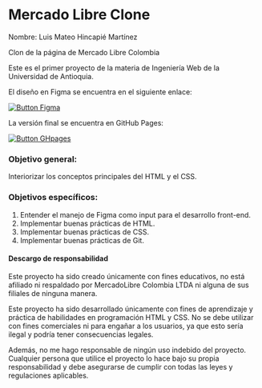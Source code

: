 # Mercado Libre Clone

Nombre: Luis Mateo Hincapié Martínez

Clon de la página de Mercado Libre Colombia

Este es el primer proyecto de la materia de Ingeniería Web de la Universidad de Antioquia.

El diseño en Figma se encuentra en el siguiente enlace:  

[![Button Figma]][Figma Link] 

La versión final se encuentra en GitHub Pages:

[![Button GHpages]][Link GHpages] 



### Objetivo general: 
Interiorizar los conceptos principales del HTML y el CSS.
### Objetivos específicos:
1. Entender el manejo de Figma como input para el desarrollo front-end.
2. Implementar buenas prácticas de HTML.
3. Implementar buenas prácticas de CSS.
4. Implementar buenas prácticas de Git.



#### Descargo de responsabilidad
Este proyecto ha sido creado únicamente con fines educativos, no está afiliado ni respaldado por MercadoLibre Colombia LTDA ni alguna de sus filiales de ninguna manera.

Este proyecto ha sido desarrollado únicamente con fines de aprendizaje y práctica de habilidades en programación HTML y CSS. No se debe utilizar con fines comerciales ni para engañar a los usuarios, ya que esto sería ilegal y podría tener consecuencias legales.

Además, no me hago responsable de ningún uso indebido del proyecto. Cualquier persona que utilice el proyecto lo hace bajo su propia responsabilidad y debe asegurarse de cumplir con todas las leyes y regulaciones aplicables.

<!----------------------------------------------------------------------------->
[Figma Link]: https://www.figma.com/file/FYuD55HvuhCwfqDnzxLAvY/Clon-MercadoLibre?node-id=0%3A1&t=Nv7K7lq1IaKykKbQ-1
[Button Figma]: https://img.shields.io/badge/Mockup-Figma-blueviolet?style=for-the-badge

[Button GHpages]: https://img.shields.io/badge/GitHub-Pages-blue?style=for-the-badge
[Link GHpages]: https://luismateoh.github.io/mercadolibre-clone/


